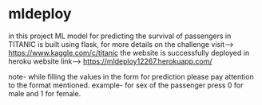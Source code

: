 # mldeploy
in this project ML model for predicting the survival of passengers in TITANIC is built using flask, 
for more details on the challenge visit-->
https://www.kaggle.com/c/titanic
the website is successfully deployed in heroku
website link--> https://mldeploy12267.herokuapp.com/

note- while filling the values in the form for prediction please pay attention to the format mentioned.
example- for sex of the passenger press 0 for male and 1 for female.
